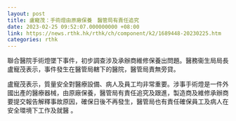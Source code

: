 ```yaml
---
layout: post
title: 盧寵茂：手術燈由原廠保養　醫管局有責任追究
date: 2023-02-25 09:52:07.000000000 +08:00
link: https://news.rthk.hk/rthk/ch/component/k2/1689448-20230225.htm
categories: rthk
---
```


聯合醫院手術燈墜下事件，初步調查涉及承辦商維修保養出問題。醫務衞生局局長盧寵茂表示，事件發生在醫管局轄下的醫院，醫管局責無旁貸。

盧寵茂表示，質量安全對醫療設備、病人及員工均非常重要。涉事手術燈是一件外國出產的醫療器械，由原廠保養，醫管局有責任追究及跟進，製造商及維修承辦商要提交報告解釋事故原因，確保日後不再發生，醫管局也有責任確保員工及病人在安全環境下工作及就醫 。
